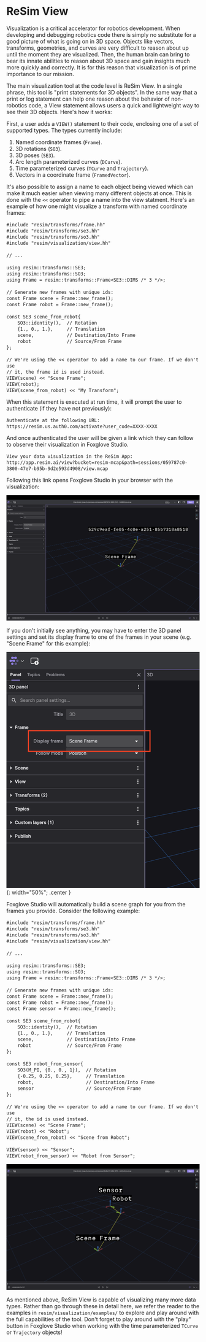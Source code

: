 # ReSim View

Visualization is a critical accelerator for robotics development. When
developing and debugging robotics code there is simply no substitute for a good
picture of what is going on in 3D space. Objects like vectors, transforms,
geometries, and curves are very difficult to reason about up until the moment
they are visualized. Then, the human brain can bring to bear its innate
abilities to reason about 3D space and gain insights much more quickly and
correctly. It is for this reason that visualization is of prime importance to
our mission.

The main visualization tool at the code level is ReSim View. In a single
phrase, this tool is "print statements for 3D objects". In the same way that a
print or log statement can help one reason about the behavior of non-robotics
code, a View statement allows users a quick and lightweight way to see their
3D objects. Here's how it works:

First, a user adds a `VIEW()` statement to their code, enclosing one of a set
of supported types. The types currently include:

  1. Named coordinate frames (`Frame`).
  2. 3D rotations (`SO3`).
  2. 3D poses (`SE3`).
  3. Arc length parameterized curves (`DCurve`).
  4. Time parameterized curves (`TCurve` and `Trajectory`).
  5. Vectors in a coordinate frame (`FramedVector`).

It's also possible to assign a name to each object being viewed which can make
it much easier when viewing many different objects at once. This is done with
the `<<` operator to pipe a name into the view statment. Here's an example of
how one might visualize a transform with named coordinate frames:

```
#include "resim/transforms/frame.hh"
#include "resim/transforms/se3.hh"
#include "resim/transforms/so3.hh"
#include "resim/visualization/view.hh"

// ...

using resim::transforms::SE3;
using resim::transforms::SO3;
using Frame = resim::transforms::Frame<SE3::DIMS /* 3 */>;

// Generate new frames with unique ids:
const Frame scene = Frame::new_frame();
const Frame robot = Frame::new_frame();

const SE3 scene_from_robot{
    SO3::identity(),  // Rotation
    {1., 0., 1.},     // Translation
    scene,            // Destination/Into Frame
    robot             // Source/From Frame
};

// We're using the << operator to add a name to our frame. If we don't use
// it, the frame id is used instead.
VIEW(scene) << "Scene Frame";
VIEW(robot);
VIEW(scene_from_robot) << "My Transform";
```

When this statement is executed at run time, it will prompt the user to authenticate (if they have not previously):

```
Authenticate at the following URL: https://resim.us.auth0.com/activate?user_code=XXXX-XXXX
```

And once authenticated the user will be given a link which they can follow to
observe their visualization in Foxglove Studio.

```
View your data visualization in the ReSim App: http://app.resim.ai/view?bucket=resim-mcap&path=sessions/059787c0-3800-47e7-b95b-9d2e593d4908/view.mcap
```

Following this link opens Foxglove Studio in your browser with the visualization:

![Transform View](view_xform.png)


If you don't initially see anything, you may have to enter the 3D panel
settings and set its display frame to one of the frames in your scene (e.g.
"Scene Frame" for this example):

![Set Frame](set_frame.png){: width="50%"; .center }


Foxglove Studio will automatically build a scene graph for you from
the frames you provide. Consider the following example:

```
#include "resim/transforms/frame.hh"
#include "resim/transforms/se3.hh"
#include "resim/transforms/so3.hh"
#include "resim/visualization/view.hh"

// ...

using resim::transforms::SE3;
using resim::transforms::SO3;
using Frame = resim::transforms::Frame<SE3::DIMS /* 3 */>;

// Generate new frames with unique ids:
const Frame scene = Frame::new_frame();
const Frame robot = Frame::new_frame();
const Frame sensor = Frame::new_frame();

const SE3 scene_from_robot{
    SO3::identity(),  // Rotation
    {1., 0., 1.},     // Translation
    scene,            // Destination/Into Frame
    robot             // Source/From Frame
};

const SE3 robot_from_sensor{
    SO3(M_PI, {0., 0., 1}),  // Rotation
    {-0.25, 0.25, 0.25},     // Translation
    robot,                   // Destination/Into Frame
    sensor                   // Source/From Frame
};

// We're using the << operator to add a name to our frame. If we don't use
// it, the id is used instead.
VIEW(scene) << "Scene Frame";
VIEW(robot) << "Robot";
VIEW(scene_from_robot) << "Scene from Robot";

VIEW(sensor) << "Sensor";
VIEW(robot_from_sensor) << "Robot from Sensor";
```

![Scene Graph](graph.png)

<!-- 
TODO(https://app.asana.com/0/1204498029712344/1204836701207673/f) Add
documentation to describe how to inspect views in the app once we're ready to
make this capability public.
-->

As mentioned above, ReSim View is capable of visualizing many more data types.
Rather than go through these in detail here, we refer the reader to the
examples in `resim/visualization/examples/` to explore and play around with the
full capabilities of the tool. Don't forget to play around with the "play"
button in Foxglove Studio when working with the time parameterized `TCurve` or
`Trajectory` objects!
